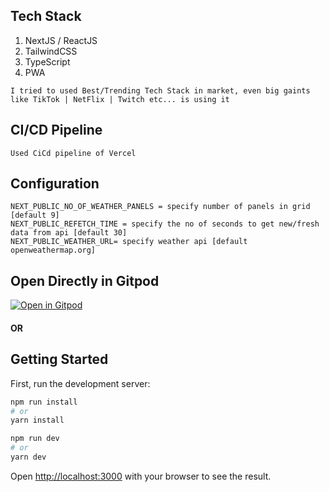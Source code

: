 ## Tech Stack
1. NextJS / ReactJS
2. TailwindCSS
3. TypeScript
4. PWA
```
I tried to used Best/Trending Tech Stack in market, even big gaints like TikTok | NetFlix | Twitch etc... is using it
```

## CI/CD Pipeline
```
Used CiCd pipeline of Vercel
```

## Configuration
```
NEXT_PUBLIC_NO_OF_WEATHER_PANELS = specify number of panels in grid [default 9]
NEXT_PUBLIC_REFETCH_TIME = specify the no of seconds to get new/fresh data from api [default 30]
NEXT_PUBLIC_WEATHER_URL= specify weather api [default openweathermap.org]
```

## Open Directly in Gitpod
[![Open in Gitpod](https://gitpod.io/button/open-in-gitpod.svg)](https://gitpod.io/#https://github.com/OpenRnD007/weather-dashboard)

#### OR

## Getting Started

First, run the development server:

```bash
npm run install
# or
yarn install
```

```bash
npm run dev
# or
yarn dev
```

Open [http://localhost:3000](http://localhost:3000) with your browser to see the result.

